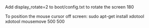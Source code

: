 Add display_rotate=2 to boot/config.txt to rotate the screen 180

To position the mouse cursor off screen:
sudo apt-get install xdotool
xdotool mousemove 500 500
